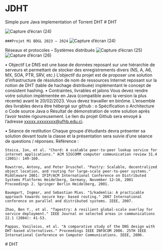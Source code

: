 # JDHT
Simple pure Java implementation of Torrent DHT
#   D H T 

![Capture d’écran (24)](https://github.com/tcotidiane33/DHT/assets/51900661/fe94af26-77fd-4995-a110-71bec1a22b90)


`###Projet M1 BDGL 2023 – 2024`
![Capture d’écran (24)](https://github.com/tcotidiane33/DHT/assets/51900661/9014b872-4a85-4322-bad6-44d3ef9a6b5e)

Réseaux et protocoles – Systèmes distribués
![Capture d’écran (25)](https://github.com/tcotidiane33/DHT/assets/51900661/84207bca-f8f6-4eae-b82f-b9072dd1f502)
![Capture d’écran (26)](https://github.com/tcotidiane33/DHT/assets/51900661/ee5d53b1-4b79-4152-9e4f-92e81f51676b)


• Objectif
Le DNS est une base de données reposant sur une hiérarchie de serveurs et permettant de stocker
des enregistrements divers (NS, A, A6, MX, SOA, PTR, SRV, etc.)
L’objectif du projet est de proposer une solution d’infrastructure de résolution de nom de ressources
Internet reposant sur la notion de DHT (table de hachage distribuée) implémentant le concept de
consistent hashing.
• Contraintes, livrables et jalons
Vous devez rendre votre solution implémentée en Java (compatible avec la version la plus récente)
avant le 20/02/2023. Vous devez travailler en binôme.
L’ensemble des livrables devra être hébergé sur github :
o Spécification
o Architecture
o Code source Java
o Résultat de démonstration de votre solution après l’avoir testée rigoureusement.
Le lien du projet Github sera envoyé à l’adresse xxxxx.xxxxxxxx@ufhb.edu.ci.

• Séance de restitution
Chaque groupe d’étudiants devra présenter sa solution devant toute la classe et la
présentation sera suivie d’une séance de questions / réponses.
Référence :

`Stoica, Ion, et al. "Chord: A scalable peer-to-peer lookup service for internet applications." ACM
SIGCOMM computer communication review 31.4 (2001): 149-160.`

`Rowstron, Antony, and Peter Druschel. "Pastry: Scalable, decentralized object location, and routing for
large-scale peer-to-peer systems." Middleware 2001: IFIP/ACM International Conference on
Distributed Systems Platforms Heidelberg, Germany, November 12–16, 2001 Proceedings 2. Springer
Berlin Heidelberg, 2001.`

`Baumgart, Ingmar, and Sebastian Mies. "S/kademlia: A practicable approach towards secure key-
based routing." 2007 International conference on parallel and distributed systems. IEEE, 2007.`

`Zhao, Ben Y., et al. "Tapestry: A resilient global-scale overlay for service deployment." IEEE Journal on
selected areas in communications 22.1 (2004): 41-53.`

`Pappas, Vasileios, et al. "A comparative study of the DNS design with DHT-based
alternatives." Proceedings IEEE INFOCOM 2006. 25TH IEEE International Conference on Computer
Communications. IEEE, 2006.`

 #   D H T 
 
 
